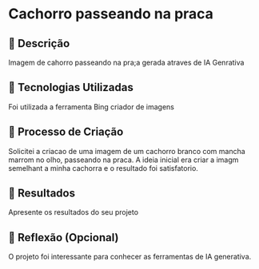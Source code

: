 

# Cachorro passeando na praca

## 📒 Descrição
Imagem de cahorro passeando na pra;a gerada atraves de IA Genrativa

## 🤖 Tecnologias Utilizadas
Foi utilizada a ferramenta Bing criador de imagens

## 🧐 Processo de Criação
Solicitei a criacao de uma imagem de um cachorro branco com mancha marrom no olho, passeando na praca. A ideia inicial era criar a imagm semelhant a minha cachorra e o resultado foi satisfatorio.

## 🚀 Resultados
Apresente os resultados do seu projeto

## 💭 Reflexão (Opcional)
O projeto foi interessante para conhecer as ferramentas de IA generativa.


